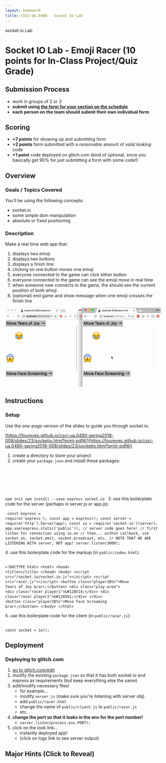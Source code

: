 ```yaml
---
layout: homework
title: CSCI-UA.0480 - Socket IO Lab
---
```


<div class="panel panel-default">
	<div class="panel-heading">socket.io Lab</div>
	<div class="panel-body" markdown="block">

# Socket IO Lab - Emoji Racer (10 points for In-Class Project/Quiz Grade)

## Submission Process

* work in groups of 2 or 3
* __submit using [the form for your section on the schedule](../#class24)__
* __each person on the team should submit their own individual form__

## Scoring

* __+7 points__ for showing up and submitting form 
* __+2 points__ form submitted with a _reasonable_ amount of _valid looking_ code
* __+1 point__ code deployed on glitch.com (kind of optional, since you basically get 90% for just submitting a form with some code!)

## Overview

### Goals / Topics Covered

You'll be using the following concepts:

* socket.io
* some simple dom manipulation
* absolute or fixed positioning

### Description

Make a real time web app that:

1. displays two emoji
2. displays two buttons
3. displays a finish line
4. clicking on one button moves one emoji
5. everyone connected to the game can click either button
6. everyone connected to the game can see the emoji move in real time
7. when someone new connects to the game, the should see the current position of both emoji
8. (optional) end game and show message when one emoji crosses the finish line


<img src="../resources/img/hw09-screen.gif" alt="example emoji racer animation">


## Instructions

### Setup

Use the _one-page_ version of the slides to guide you through socket.io:

[https://foureyes.github.io/csci-ua.0480-spring2018-008/slides/23/socketio.html?print-pdf#/](https://foureyes.github.io/csci-ua.0480-spring2018-008/slides/23/socketio.html?print-pdf#/)

1. create a directory to store your project
2. create your `package.json` and install these packages:
	<pre><code data-trim contenteditable>
npm init
npm install --save express socket.io
</code></pre>
3. use this boilerplate code for the server (perhaps in server.js or app.js):
    <pre><code data-trim contenteditable>
const express = require('express');
const app = express();
const server = require('http').Server(app);
const io = require('socket.io')(server);
app.use(express.static('public'));
// server code goes here!
// first listen for connection using io.on
// then... within callback, use socket.on, socket.emit, socket.broadcast, etc.
// NOTE THAT WE ARE LISTENING WITH server, NOT app!
server.listen(3000);
</code></pre>
4. use this boilerplate code for the markup (in `public/index.html`):
	<pre><code data-trim contenteditable>
&lt;!DOCTYPE html&gt;
&lt;html&gt;
&lt;head&gt;
&lt;title&gt;&lt;/title&gt;
&lt;/head&gt;
&lt;body&gt;
&lt;script src="/socket.io/socket.io.js"&gt;&lt;/script&gt;
&lt;script src="racer.js"&gt;&lt;/script&gt;
&lt;button class="player1Btn"&gt;Move Tears of Joy &amp;rarr;&lt;/button&gt;
&lt;div class="play-area"&gt;
  &lt;div class="racer player1"&gt;&amp;#128514;&lt;/div&gt;
  &lt;div class="racer player2"&gt;&amp;#128561;&lt;/div&gt;
&lt;/div&gt;
&lt;button class="player2Btn"&gt;Move Face Screaming &amp;rarr;&lt;/button&gt;
&lt;/body&gt;
&lt;/html&gt;
</code></pre>
5. use this boilerplate code for the client (in `public/racer.js`):
    <pre><code data-trim contenteditable>
    const socket = io();
</code></pre>

## Deployment

### Deploying to glitch.com

1. [go to glitch.com/edit](https://glitch.com/edit/)
2. modify the existing `package.json` so that it has both socket.io and express as requirements (but keep everything else the same)
3. add/modify necessary files!
    * for example...
    * modify `server.js` (make sure you're listening with server obj)
    * add `public/racer.html`
    * change the name of `public/client.js` to `public/racer.js`
    * etc.
4. __change the port so that it looks in the env for the port number!__
    * `server.listen(process.env.PORT);`
5. click on the look link...  
    * instantly deployed app!
    * (click on logs link to see server output)

<div class="hideInner" markdown="block">

## Major Hints (Click to Reveal)

<div class="hidden" markdown="block">

### Wait, How Do I Even?

Most real-time games work by having the server be the _single source of truth_ for game state (for example, the positions of the emoji). 

An easy way to implement this game is by:

1. storing the positions of both emoji on the server (global variables would be sufficient)
2. pushing out the exact positions of each emoji to the connected clients
    * rather than incrementing the position
    * (because it reduces the possibility of the positions becoming out of sync)


### Don't feel like dealing with css? You can use this:

<pre><code data-trim contenteditable>
&lt;style type="text/css" media="screen"&gt;

.racer {
  position: absolute;
  left: 0px;
  font-size: 100px;
}

.player1 {
  top: 50px;
}    

.player2 {
  top: 300px
}    

.play-area {
  position: relative;
  width: 800px;
  height: 500px;
  border-right: 3px dashed black;
}

button {
  font-size: 3em;
}
&lt;/style&gt;

</code></pre>


</div>
<script>
document.addEventListener('DOMContentLoaded', main);
function main() {
    const divs = document.querySelectorAll('.hideInner');

    function handleClick() {
        this.querySelector('div').classList.toggle('hidden');
    }

    divs.forEach((d) => {
        d.addEventListener('click', handleClick);
    });
}

</script>
<style>
.hidden {
    display: none;
}
</style>


</div>
</div>
